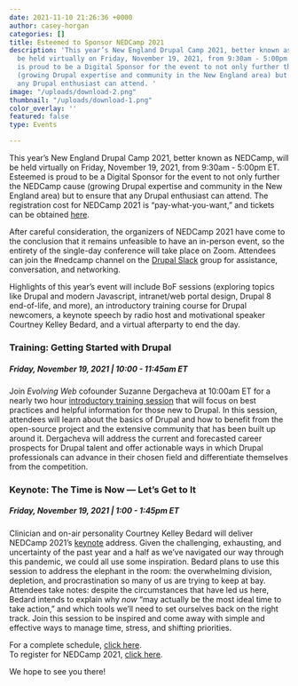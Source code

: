 ```yaml
---
date: 2021-11-10 21:26:36 +0000
author: casey-horgan
categories: []
title: Esteemed to Sponsor NEDCamp 2021
description: 'This year’s New England Drupal Camp 2021, better known as NEDCamp, will
  be held virtually on Friday, November 19, 2021, from 9:30am - 5:00pm ET. Esteemed
  is proud to be a Digital Sponsor for the event to not only further the NEDCamp cause
  (growing Drupal expertise and community in the New England area) but to ensure that
  any Drupal enthusiast can attend. '
image: "/uploads/download-2.png"
thumbnail: "/uploads/download-1.png"
color_overlay: ''
featured: false
type: Events

---
```

This year’s New England Drupal Camp 2021, better known as NEDCamp, will be held virtually on Friday, November 19, 2021, from 9:30am - 5:00pm ET. Esteemed is proud to be a Digital Sponsor for the event to not only further the NEDCamp cause (growing Drupal expertise and community in the New England area) but to ensure that any Drupal enthusiast can attend. The registration cost for NEDCamp 2021 is “pay-what-you-want,” and tickets can be obtained [here](https://ti.to/nedcamp/2021ticket).

After careful consideration, the organizers of NEDCamp 2021 have come to the conclusion that it remains unfeasible to have an in-person event, so the entirety of the single-day conference will take place on Zoom. Attendees can join the #nedcamp channel on the [Drupal Slack](https://www.drupal.org/user/login?destination=join-slack) group for assistance, conversation, and networking.

Highlights of this year’s event will include BoF sessions (exploring topics like Drupal and modern Javascript, intranet/web portal design, Drupal 8 end-of-life, and more), an introductory training course for Drupal newcomers, a keynote speech by radio host and motivational speaker Courtney Kelley Bedard, and a virtual afterparty to end the day.

### Training: Getting Started with Drupal

##### Friday, November 19, 2021 | 10:00 - 11:45am ET

Join _Evolving Web_ cofounder Suzanne Dergacheva at 10:00am ET for a nearly two hour [introductory training session](https://nedcamp.org/trainings/2021/training-getting-started-drupal) that will focus on best practices and helpful information for those new to Drupal. In this session, attendees will learn about the basics of Drupal and how to benefit from the open-source project and the extensive community that has been built up around it. Dergacheva will address the current and forecasted career prospects for Drupal talent and offer actionable ways in which Drupal professionals can advance in their chosen field and differentiate themselves from the competition.

### Keynote: The Time is Now — Let’s Get to It

##### Friday, November 19, 2021 | 1:00 - 1:45pm ET

Clinician and on-air personality Courtney Kelley Bedard will deliver NEDCamp 2021’s [keynote](https://nedcamp.org/index.php/sessions/2021/keynote-time-now-lets-get-it) address. Given the challenging, exhausting, and uncertainty of the past year and a half as we’ve navigated our way through this pandemic, we could all use some inspiration. Bedard plans to use this session to address the elephant in the room: the overwhelming division, depletion, and procrastination so many of us are trying to keep at bay. Attendees take notes: despite the circumstances that have led us here, Bedard intends to explain why _now_ “may actually be the most ideal time to take action,” and which tools we’ll need to set ourselves back on the right track. Join this session to be inspired and come away with simple and effective ways to manage time, stress, and shifting priorities.

For a complete schedule, [click here](https://nedcamp.org/schedule).  
To register for NEDCamp 2021, [click here](https://ti.to/nedcamp/2021ticket).

We hope to see you there!